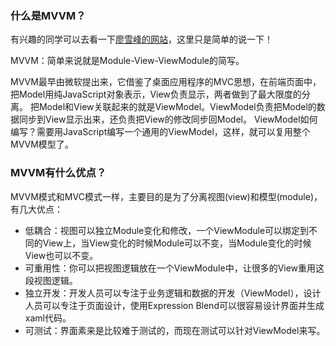 ### 什么是MVVM？
有兴趣的同学可以去看一下[廖雪峰的网站](https://www.liaoxuefeng.com/wiki/001434446689867b27157e896e74d51a89c25cc8b43bdb3000/001475449022563a6591e6373324d1abd93e0e3fa04397f000)，这里只是简单的说一下！

MVVM：简单来说就是Module-View-ViewModule的简写。

MVVM最早由微软提出来，它借鉴了桌面应用程序的MVC思想，在前端页面中，把Model用纯JavaScript对象表示，View负责显示，两者做到了最大限度的分离。
把Model和View关联起来的就是ViewModel。ViewModel负责把Model的数据同步到View显示出来，还负责把View的修改同步回Model。
ViewModel如何编写？需要用JavaScript编写一个通用的ViewModel，这样，就可以复用整个MVVM模型了。

### MVVM有什么优点？

MVVM模式和MVC模式一样，主要目的是为了分离视图(view)和模型(module)，有几大优点：

- 低耦合：视图可以独立Module变化和修改，一个ViewModule可以绑定到不同的View上，当View变化的时候Module可以不变，当Module变化的时候View也可以不变。
- 可重用性：你可以把视图逻辑放在一个ViewModule中，让很多的View重用这段视图逻辑。
- 独立开发：开发人员可以专注于业务逻辑和数据的开发（ViewModel），设计人员可以专注于页面设计，使用Expression Blend可以很容易设计界面并生成xaml代码。
- 可测试：界面素来是比较难于测试的，而现在测试可以针对ViewModel来写。